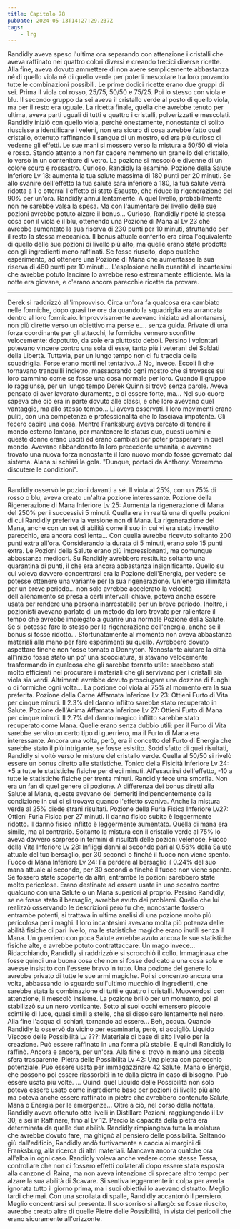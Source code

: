 ```yaml
---
title: Capitolo 78
pubDate: 2024-05-13T14:27:29.237Z
tags:
    - lrg
---
```


Randidly aveva speso l'ultima ora separando con attenzione i cristalli che aveva raffinato nei quattro colori diversi e creando trecici diverse ricette. Alla fine, aveva dovuto ammettere di non avere semplicemente abbastanza né di quello viola né di quello verde per poterli mescolare tra loro provando tutte le combinazioni possibili.
Le prime dodici ricette erano due gruppi di sei. Prima il viola col rosso, 25/75, 50/50 e 75/25. Poi lo stesso con viola e blu.
Il secondo gruppo da sei aveva il cristallo verde al posto di quello viola, ma per il resto era uguale.
La ricetta finale, quella che avrebbe tenuto per ultima, aveva parti uguali di tutti e quattro i cristalli, polverizzati e mescolati.
Randidly iniziò con quello viola, perché onestamente, nonostante di solito riuscisse a identificare i veleni, non era sicuro di cosa avrebbe fatto quel cristallo, ottenuto raffinando il sangue di un mostro, ed era più curioso di vederne gli effetti.
Le sue mani si mossero verso la mistura a 50/50 di viola e rosso. Stando attento a non far cadere nemmeno un granello del cristallo, lo versò in un contenitore di vetro. La pozione si mescolò e divenne di un colore scuro e rossastro. Curioso, Randidly la esaminò.
Pozione della Salute Inferiore Lv 18: aumenta la tua salute massima di 180 punti per 20 minuti. Se allo svanire dell'effetto la tua salute sarà inferiore a 180, la tua salute verrà ridotta a 1 e otterrai l'effetto di stato Esausto, che riduce la rigenerazione del 90% per un'ora.
Randidly annuì lentamente. A quel livello, probabilmente non ne sarebbe valsa la spesa. Ma con l'aumentare del livello delle sue pozioni avrebbe potuto alzare il bonus...
Curioso, Randidly ripeté la stessa cosa con il viola e il blu, ottenendo una Pozione di Mana al Lv 23 che avrebbe aumentato la sua riserva di 230 punti per 10 minuti, sfruttando per il resto la stessa meccanica.
Il bonus attuale conferito era circa l'equivalente di quello delle sue pozioni di livello più alto, ma quelle erano state prodotte con gli ingredienti meno raffinati. Se fosse riuscito, dopo qualche esperimento, ad ottenere una Pozione di Mana che aumentasse la sua riserva di 460 punti per 10 minuti... L'esplosione nella quantità di incantesimi che avrebbe potuto lanciare lo avrebbe reso estremamente efficiente.
Ma la notte era giovane, e c'erano ancora parecchie ricette da provare.
****
Derek si raddrizzò all'improvviso. Circa un'ora fa qualcosa era cambiato nelle formiche, dopo quasi tre ore da quando la squadriglia era arrancata dentro al loro formicaio. Improvvisamente avevano iniziato ad allontanarsi, non più dirette verso un obiettivo ma perse e.... senza guida.
Private di una forza coordinante per gli attacchi, le formiche vennero sconfitte velocemente: dopotutto, da sole era piuttosto deboli. Persino i volontari potevano vincere contro una sola di esse, tanto più i veterani dei Soldati della Libertà.
Tuttavia, per un lungo tempo non ci fu traccia della squadriglia. Forse erano morti nel tentativo...?
No, invece. Eccoli lì che tornavano tranquilli indietro, massacrando ogni mostro che si trovasse sul loro cammino come se fosse una cosa normale per loro.
Quando il gruppo lo raggiunse, per un lungo tempo Derek Quinn si trovò senza parole. Aveva pensato di aver lavorato duramente, e di essere forte, ma...
Nel suo cuore sapeva che ciò era in parte dovuto alle classi, e che loro avevano quel vantaggio, ma allo stesso tempo...
Li aveva osservati. I loro movimenti erano puliti, con una competenza e professionalità che lo lasciava impotente. Gli fecero capire una cosa.
Mentre Franksburg aveva cercato di tenere il mondo esterno lontano, per mantenere lo status quo, questi uomini e queste donne erano usciti ed erano cambiati per poter prosperare in quel mondo. Avevano abbandonato la loro precedente umanità, e avevano trovato una nuova forza nonostante il loro nuovo mondo fosse governato dal sistema.
Alana si schiarì la gola. "Dunque, portaci da Anthony. Vorremmo discutere le condizioni".
****
Randidly osservò le pozioni davanti a sé.
Il viola al 25%, con un 75% di rosso o blu, aveva creato un'altra pozione interessante.
Pozione della Rigenerazione di Mana Inferiore Lv 25: Aumenta la rigenerazione di Mana del 250% per i successivi 5 minuti.
Quella era in realtà una di quelle pozioni di cui Randidly preferiva la versione non di Mana. La rigenerazione del Mana, anche con un set di abilità come il suo in cui vi era stato investito parecchio, era ancora così lenta... Con quella avrebbe ricevuto soltanto 200 punti extra all'ora. Considerando la durata di 5 minuti, erano solo 15 punti extra.
Le Pozioni della Salute erano più impressionanti, ma comunque abbastanza mediocri. Su Randidly avrebbero restituito soltanto una quarantina di punti, il che era ancora abbastanza insignificante.
Quello su cui voleva davvero concentrarsi era la Pozione dell'Energia, per vedere se potesse ottenere una variante per la sua rigenerazione. Un'energia illimitata per un breve periodo... non solo avrebbe accelerato la velocità dell'allenamento se presa a certi intervalli chiave, poteva anche essere usata per rendere una persona inarrestabile per un breve periodo.
Inoltre, i pozionisti avevano parlato di un metodo da loro trovato per rallentare il tempo che avrebbe impiegato a guarire una normale Pozione della Salute. Se si potesse fare lo stesso per la rigenerazione dell'energia, anche se il bonus si fosse ridotto...
Sfortunatamente al momento non aveva abbastanza materiali alla mano per fare esperimenti su quello. Avrebbero dovuto aspettare finché non fosse tornato a Donnyton. Nonostante aiutare la città all'inizio fosse stato un po' una scocciatura, si stavano velocemente trasformando in qualcosa che gli sarebbe tornato utile: sarebbero stati molto efficienti nel procurare i materiali che gli servivano per i cristalli sia viola sia verdi. Altrimenti avrebbe dovuto prosciugare una dozzina di funghi o di formiche ogni volta...
La pozione col viola al 75% al momento era la sua preferita.
Pozione della Carne Affamata Inferiore Lv 23: Ottieni Furto di Vita per cinque minuti. Il 2.3% del danno inflitto sarebbe stato recuperato in Salute.
Pozione dell'Anima Affamata Inferiore Lv 27: Ottieni Furto di Mana per cinque minuti. Il 2.7% del danno magico inflitto sarebbe stato recuperato come Mana.
Quelle erano senza dubbio utili: per il Furto di Vita sarebbe servito un certo tipo di guerriero, ma il Furto di Mana era interessante. Ancora una volta, però, era il concetto del Furto di Energia che sarebbe stato il più intrigante, se fosse esistito.
Soddisfatto di quei risultati, Randidly si voltò verso le misture del cristallo verde.
Quella al 50/50 si rivelò essere un bonus diretto alle statistiche.
Tonico della Fisicità Inferiore Lv 24: +5 a tutte le statistiche fisiche per dieci minuti. All'esaurirsi dell'effetto, -10 a tutte le statistiche fisiche per trenta minuti.
Randidly fece una smorfia. Non era un fan di quel genere di pozione. A differenza dei bonus diretti alla Salute al Mana, queste avevano dei demeriti indipendentemente dalla condizione in cui ci si trovava quando l'effetto svaniva.
Anche la mistura verde al 25% diede strani risultati.
Pozione della Furia Fisica Inferiore Lv27: Ottieni Furia Fisica per 27 minuti. Il danno fisico subito è leggermente ridotto. Il danno fisico inflitto è leggermente aumentato.
Quella di mana era simile, ma al contrario. Soltanto la mistura con il cristallo verde al 75% lo aveva davvero sorpreso in termini di risultati delle pozioni velenose.
Fuoco della Vita Inferiore Lv 28: Infliggi danni al secondo pari al 0.56% della Salute attuale del tuo bersaglio, per 30 secondi o finché il fuoco non viene spento.
Fuoco di Mana Inferiore Lv 24: Fa perdere al bersaglio il 0.24% del suo mana attuale al secondo, per 30 secondi o finché il fuoco non viene spento.
Se fossero state scoperte da altri, entrambe le pozioni sarebbero state molto pericolose. Erano destinate ad essere usate in uno scontro contro qualcuno con una Salute o un Mana superiori al proprio. Persino Randidly, se ne fosse stato il bersaglio, avrebbe avuto dei problemi.
Quello che lui realizzò osservando le descrizioni però fu che, nonostante fossero entrambe potenti, si trattava in ultima analisi di una pozione molto più pericolosa per i maghi. I loro incantesimi avevano molta più potenza delle abilità fisiche di pari livello, ma le statistiche magiche erano inutili senza il Mana. Un guerriero con poca Salute avrebbe avuto ancora le sue statistiche fisiche alte, e avrebbe potuto contrattaccare.
Un mago invece...
Ridacchiando, Randidly si raddrizzò e si scrocchiò il collo. Immaginava che fosse quindi una buona cosa che non si fosse dedicato a una cosa sola e avesse insistito con l'essere bravo in tutto. Una pozione del genere lo avrebbe privato di tutte le sue armi magiche.
Poi si concentrò ancora una volta, abbassando lo sguardo sull'ultimo mucchio di ingredienti, che sarebbe stata la combinazione di tutti e quattro i cristalli.
Muovendosi con attenzione, li mescolò insieme. La pozione brillò per un momento, poi si stabilizzò su un nero vorticante. Sotto ai suoi occhi emersero piccole scintille di luce, quasi simili a stelle, che si dissolsero lentamente nel nero. Alla fine l'acqua di schiarì, tornando ad essere...
Beh, acqua.
Quando Randidly la osservò da vicino per esaminarla, però, si accigliò.
Liquido Viscoso delle Possibilità Lv ???: Materiale di base di alto livello per la creazione. Può essere raffinato in una forma più stabile.
E quindi Randidly lo raffinò. Ancora e ancora, per un'ora. Alla fine si trovò in mano una piccola sfera trasparente.
Pietra delle Possibilità Lv 42: Una pietra con parecchio potenziale. Può essere usata per immagazzinare 42 Salute, Mana o Energia, che possono poi essere riassorbiti in te dalla pietra in caso di bisogno. Può essere usata più volte.
... Quindi quel Liquido delle Possibilità non solo poteva essere usato come ingrediente base per pozioni di livello più alto, ma poteva anche essere raffinato in pietre che avrebbero contenuto Salute, Mana o Energia per le emergenze...
Oltre a ciò, nel corso della nottata, Randidly aveva ottenuto otto livelli in Distillare Pozioni, raggiungendo il Lv 30, e sei in Raffinare, fino al Lv 12. Perciò la capacità della pietra era determinata da quelle due abilità.
Randidly rimpiangeva tutta la molatura che avrebbe dovuto fare, ma ghignò al pensiero delle possibilità. Saltando giù dall'edificio, Randidly andò furtivamente a caccia ai margini di Franksburg, alla ricerca di altri materiali. Mancava ancora qualche ora all'alba in ogni caso.
Randidly voleva anche vedere come stesse Tessa, controllare che non ci fossero effetti collaterali dopo essere stata esposta alla canzone di Raina, ma non aveva intenzione di sprecare altro tempo per alzare la sua abilità di Scavare. Si sentiva leggermente in colpa per averla ignorata tutto il giorno prima, ma i suoi obiettivi lo avevano distratto. Meglio tardi che mai.
Con una scrollata di spalle, Randidly accantonò il pensiero. Meglio concentrarsi sul presente.
Il suo sorriso si allargò: se fosse riuscito, avrebbe creato altre di quelle Pietre delle Possibilità, in vista dei pericoli che erano sicuramente all'orizzonte.




